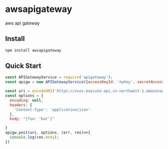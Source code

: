 # awsapigateway
aws api gateway

## Install

```bash
npm install awsapigateway
```
## Quick Start


```js
const APIGatewayService = require('apigateway');
const apigw = new APIGatewayService({accessKeyId: 'myKey', secretAccessKey: 'mySercret'});

const uri = encodeURI('https://xxxx.execute-api.cn-northwest-1.amazonaws.com.cn/dev');
const options = {
  encoding: null,
  headers: {
    'Content-Type': 'application/json'
  },
  body: "{foo: 'bar'}"

}
apigw.post(uri, options, (err, res)=>{
  console.log(res.body);
})
```